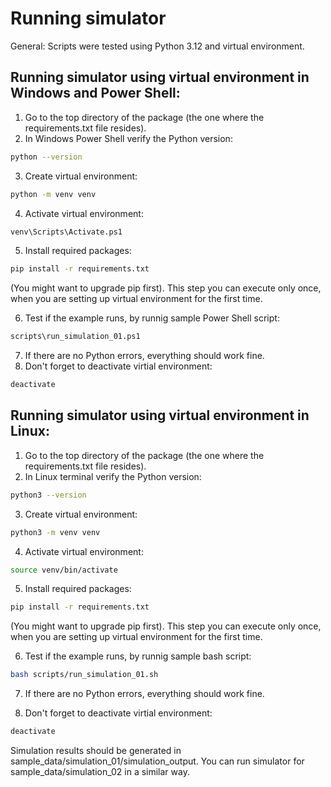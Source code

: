 # Running simulator
General: Scripts were tested using Python 3.12 and virtual environment.  
## Running simulator using virtual environment in Windows and Power Shell:  
1. Go to the top directory of the package (the one where the requirements.txt file resides).  
2. In Windows Power Shell verify the Python version:
```bash
python --version
```
3. Create virtual environment:
```bash
python -m venv venv
```
4. Activate virtual environment:
```bash
venv\Scripts\Activate.ps1
```
5. Install required packages:
```bash
pip install -r requirements.txt
```
(You might want to upgrade pip first). This step you can execute only once, when you are setting up virtual environment for the first time.

6. Test if the example runs, by runnig sample Power Shell script:
```bash
scripts\run_simulation_01.ps1
```
7. If there are no Python errors, everything should work fine.
8. Don't forget to deactivate virtial environment:
```bash
deactivate
```

## Running simulator using virtual environment in Linux:
1. Go to the top directory of the package (the one where the requirements.txt file resides).
2. In Linux terminal verify the Python version:
```bash
python3 --version
```

3. Create virtual environment:
```bash
python3 -m venv venv
```

4. Activate virtual environment:
```bash
source venv/bin/activate
```

5. Install required packages:
```bash
pip install -r requirements.txt
```
(You might want to upgrade pip first). This step you can execute only once, when you are setting up virtual environment for the first time.

6. Test if the example runs, by runnig sample bash script:
```bash
bash scripts/run_simulation_01.sh
```

7. If there are no Python errors, everything should work fine.
    
8. Don't forget to deactivate virtial environment:
```bash
deactivate
```


Simulation results should be generated in sample_data/simulation_01/simulation_output. You can run simulator for sample_data/simulation_02 in a similar way.
